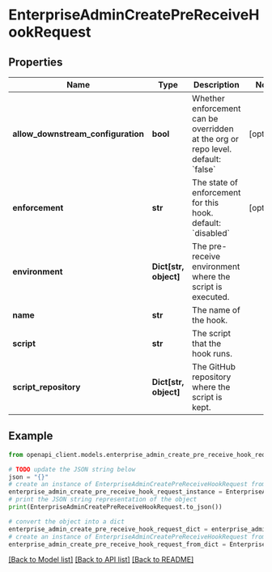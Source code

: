 # EnterpriseAdminCreatePreReceiveHookRequest


## Properties

Name | Type | Description | Notes
------------ | ------------- | ------------- | -------------
**allow_downstream_configuration** | **bool** | Whether enforcement can be overridden at the org or repo level. default: &#x60;false&#x60; | [optional] 
**enforcement** | **str** | The state of enforcement for this hook. default: &#x60;disabled&#x60; | [optional] 
**environment** | **Dict[str, object]** | The pre-receive environment where the script is executed. | 
**name** | **str** | The name of the hook. | 
**script** | **str** | The script that the hook runs. | 
**script_repository** | **Dict[str, object]** | The GitHub repository where the script is kept. | 

## Example

```python
from openapi_client.models.enterprise_admin_create_pre_receive_hook_request import EnterpriseAdminCreatePreReceiveHookRequest

# TODO update the JSON string below
json = "{}"
# create an instance of EnterpriseAdminCreatePreReceiveHookRequest from a JSON string
enterprise_admin_create_pre_receive_hook_request_instance = EnterpriseAdminCreatePreReceiveHookRequest.from_json(json)
# print the JSON string representation of the object
print(EnterpriseAdminCreatePreReceiveHookRequest.to_json())

# convert the object into a dict
enterprise_admin_create_pre_receive_hook_request_dict = enterprise_admin_create_pre_receive_hook_request_instance.to_dict()
# create an instance of EnterpriseAdminCreatePreReceiveHookRequest from a dict
enterprise_admin_create_pre_receive_hook_request_from_dict = EnterpriseAdminCreatePreReceiveHookRequest.from_dict(enterprise_admin_create_pre_receive_hook_request_dict)
```
[[Back to Model list]](../README.md#documentation-for-models) [[Back to API list]](../README.md#documentation-for-api-endpoints) [[Back to README]](../README.md)


